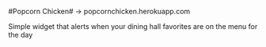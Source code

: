 #Popcorn Chicken# -> popcornchicken.herokuapp.com

Simple widget that alerts when your dining hall favorites are on the menu for the day
